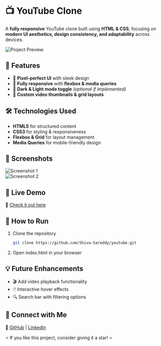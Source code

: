 # 📺 YouTube Clone  

A **fully responsive** YouTube clone built using **HTML & CSS**, focusing on **modern UI aesthetics, design consistency, and adaptability** across devices.  

![Project Preview](https://imgur.com/a/pFhIK9b) 

## 🚀 Features  
- 🎨 **Pixel-perfect UI** with sleek design  
- 📱 **Fully responsive** with **flexbox & media queries**  
- 🌙 **Dark & Light mode toggle** *(optional if implemented)*  
- 🎥 **Custom video thumbnails & grid layouts**  

## 🛠️ Technologies Used  
- **HTML5** for structured content  
- **CSS3** for styling & responsiveness  
- **Flexbox & Grid** for layout management  
- **Media Queries** for mobile-friendly design  

## 📸 Screenshots  
![Screenshot 1](https://imgur.com/a/NjYb2Uc)  
![Screenshot 2](https://imgur.com/a/54dIhyj) 

## 🚀 Live Demo  
🔗 [Check it out here](https://shiva-sareddy.github.io/youtube/)  

## 📌 How to Run  
1. Clone the repository  
   ```bash
   git clone https://github.com/Shiva-Sareddy/youtube.git
   ```
2. Open index.html in your browser

## 💡 Future Enhancements
- 🎬 Add video playback functionality
- 🖱️ Interactive hover effects
- 🔍 Search bar with filtering options

## 📩 Connect with Me  
🔗 [GitHub](https://github.com/Shiva-Sareddy) | [LinkedIn](https://www.linkedin.com/in/shiva-sareddy)  


⭐ If you like this project, consider giving it a star! ⭐
